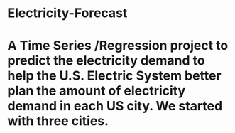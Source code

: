 # Electricity-Forecast
# A Time Series /Regression project to predict the electricity demand to help the U.S. Electric System better plan the amount of electricity demand in each US city. We started with three cities.
